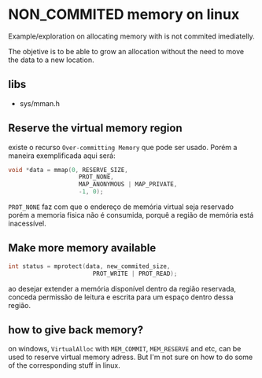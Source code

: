 # NON_COMMITED memory on linux

Example/exploration on allocating memory with is not commited imediatelly.

The objetive is to be able to grow an allocation without the need to move the data to a new location.

## libs

- sys/mman.h

## Reserve the virtual memory region

existe o recurso `Over-committing Memory` que pode ser usado.
Porém a maneira exemplificada aqui será:

``` C
void *data = mmap(0, RESERVE_SIZE,
                    PROT_NONE,
                    MAP_ANONYMOUS | MAP_PRIVATE,
                    -1, 0);
```

`PROT_NONE` faz com que o endereço de memória virtual seja reservado
porém a memoria fisica não é consumida, porquê a região de memória está inacessível.


## Make more memory available

``` C
int status = mprotect(data, new_commited_size,
                        PROT_WRITE | PROT_READ);
```

ao desejar extender a memória disponível dentro da região reservada, conceda permissão de leitura e escrita para um espaço dentro dessa região.

## how to give back memory?

on windows, `VirtualAlloc` with `MEM_COMMIT`, `MEM_RESERVE` and etc, can be used to reserve virtual memory adress. But I'm not sure on how to do some of the corresponding stuff in linux.